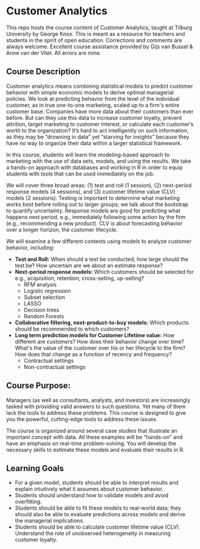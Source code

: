 # Customer Analytics

This repo hosts the course content of Customer Analytics, taught at Tilburg University by George Knox.  This is meant as a resource for teachers and students in the spirit of open education.  Corrections and comments are always welcome.  Excellent course assistance provided by Gijs van Bussel & Anne van der Vliet.  All errors are mine.  

## Course Description

Customer analytics means combining statistical models to predict customer behavior with simple economic models to derive optimal managerial policies. We look at predicting behavior from the level of the individual customer, as in true one-to-one marketing, scaled up to a firm's entire customer base. Companies have more data about their customers than ever before. But can they use this data to increase customer loyalty, prevent attrition, target marketing to customer interest, or calculate each customer’s worth to the organization?  It’s hard to act intelligently on such information, as they may be “drowning in data” yet “starving for insights” because they have no way to organize their data within a larger statistical framework. 

In this course, students will learn the modeling-based approach to marketing with the use of data sets, models, and using the results. We take a hands-on approach with databases and working in R in order to equip students with tools that can be used immediately on the job.

We will cover three broad areas: (1) test and roll (1 session), (2) next-period response models (4 sessions), and (3) customer lifetime value (CLV) models (2 sessions). Testing is important to determine what marketing works best before rolling out to larger groups; we talk about the bootstrap to quantify uncertainty. Response models are good for predicting what happens next period, e.g., immediately following some action by the firm (e.g., recommending a new product). CLV is about forecasting behavior over a longer horizon, the customer lifecycle.

We will examine a few different contexts using models to analyze customer behavior, including:

* **Test and Roll:** When should a test be conducted, how large should the test be?  How uncertain are we about an estimate response?
* **Next-period response models:** Which customers should be selected for e.g., acquisition, retention, cross-selling, up-selling?
  - RFM analysis
  - Logistic regression
  - Subset selection
  - LASSO
  - Decision trees
  - Random Forests
* **Collaborative filtering, next-product-to-buy models:** Which products should be recommended to which customers?
* **Long term prediction models for Customer Lifetime value:** How different are customers? How does their behavior change over time? What's the value of the customer over his or her lifecycle to the firm?  How does that change as a function of recency and frequency?  
  - Contractual settings
  - Non-contractual settings
 

## Course Purpose:

Managers (as well as consultants, analysts, and investors) are increasingly tasked with providing valid answers to such questions. Yet many of them lack the tools to address these problems. This course is designed to give you the powerful, cutting-edge tools to address these issues.

The course is organized around several case studies that illustrate an important concept with data. All these examples will be “hands-on” and have an emphasis on real-time problem-solving. You will develop the necessary skills to estimate these models and evaluate their results in R. 

## Learning Goals

* For a given model, students should be able to interpret results and explain intuitively what it assumes about customer behavior.
* Students should understand how to validate models and avoid overfitting.
* Students should be able to fit these models to real-world data; they should also be able to evaluate predictions across models and derive the managerial implications.
* Students should be able to calculate customer lifetime value (CLV).
Understand the role of unobserved heterogeneity in measuring customer loyalty.

